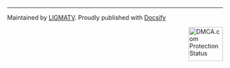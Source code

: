 ---

Maintained by [LIGMATV](https://github.com/LIGMATV). Proudly published with [Docsify](https://docsify.js.org/#/)

<a href="//www.dmca.com/Protection/Status.aspx?ID=2a171728-4243-434c-8c16-e7351c4801b8&refurl=https://ligmatv.vercel.app/" title="DMCA.com Protection Status" class="dmca-badge"> <img src ="https://images.dmca.com/Badges/dmca_protected_27_120.png?ID=2a171728-4243-434c-8c16-e7351c4801b8"  alt="DMCA.com Protection Status" width="80" align="right" /></a> <br>